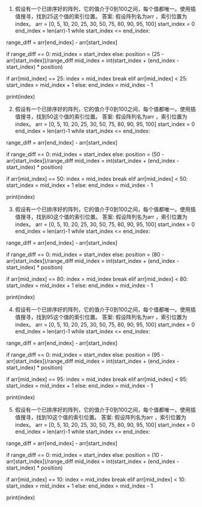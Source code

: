 

1. 假设有一个已排序好的阵列，它的值介于0到100之间，每个值都唯一。使用插值搜寻，找到25这个值的索引位置。
答案: 假设阵列名为arr ，索引位置为index。
arr = [0, 5, 10, 20, 25, 30, 50, 75, 80, 90, 95, 100]
start_index = 0 
end_index = len(arr)-1
while start_index <= end_index:

  range_diff = arr[end_index] - arr[start_index]

  if range_diff == 0:
    mid_index = start_index 
  else:
    position = (25 - arr[start_index])/range_diff
    mid_index = int(start_index + (end_index - start_index) * position)

  if arr[mid_index] == 25:
    index = mid_index
    break
  elif arr[mid_index] < 25:
    start_index = mid_index + 1
  else:
    end_index = mid_index - 1
    
print(index)


2. 假设有一个已排序好的阵列，它的值介于0到100之间，每个值都唯一。使用插值搜寻，找到50这个值的索引位置。
答案: 假设阵列名为arr ，索引位置为index。
arr = [0, 5, 10, 20, 25, 30, 50, 75, 80, 90, 95, 100]
start_index = 0 
end_index = len(arr)-1
while start_index <= end_index:

  range_diff = arr[end_index] - arr[start_index]

  if range_diff == 0:
    mid_index = start_index 
  else:
    position = (50 - arr[start_index])/range_diff
    mid_index = int(start_index + (end_index - start_index) * position)

  if arr[mid_index] == 50:
    index = mid_index
    break
  elif arr[mid_index] < 50:
    start_index = mid_index + 1
  else:
    end_index = mid_index - 1
    
print(index)


3. 假设有一个已排序好的阵列，它的值介于0到100之间，每个值都唯一。使用插值搜寻，找到80这个值的索引位置。
答案: 假设阵列名为arr ，索引位置为index。
arr = [0, 5, 10, 20, 25, 30, 50, 75, 80, 90, 95, 100]
start_index = 0 
end_index = len(arr)-1
while start_index <= end_index:

  range_diff = arr[end_index] - arr[start_index]

  if range_diff == 0:
    mid_index = start_index 
  else:
    position = (80 - arr[start_index])/range_diff
    mid_index = int(start_index + (end_index - start_index) * position)

  if arr[mid_index] == 80:
    index = mid_index
    break
  elif arr[mid_index] < 80:
    start_index = mid_index + 1
  else:
    end_index = mid_index - 1
    
print(index)


4. 假设有一个已排序好的阵列，它的值介于0到100之间，每个值都唯一。使用插值搜寻，找到95这个值的索引位置。
答案: 假设阵列名为arr ，索引位置为index。
arr = [0, 5, 10, 20, 25, 30, 50, 75, 80, 90, 95, 100]
start_index = 0 
end_index = len(arr)-1
while start_index <= end_index:

  range_diff = arr[end_index] - arr[start_index]

  if range_diff == 0:
    mid_index = start_index 
  else:
    position = (95 - arr[start_index])/range_diff
    mid_index = int(start_index + (end_index - start_index) * position)

  if arr[mid_index] == 95:
    index = mid_index
    break
  elif arr[mid_index] < 95:
    start_index = mid_index + 1
  else:
    end_index = mid_index - 1
    
print(index)


5. 假设有一个已排序好的阵列，它的值介于0到100之间，每个值都唯一。使用插值搜寻，找到10这个值的索引位置。
答案: 假设阵列名为arr ，索引位置为index。
arr = [0, 5, 10, 20, 25, 30, 50, 75, 80, 90, 95, 100]
start_index = 0 
end_index = len(arr)-1
while start_index <= end_index:

  range_diff = arr[end_index] - arr[start_index]

  if range_diff == 0:
    mid_index = start_index 
  else:
    position = (10 - arr[start_index])/range_diff
    mid_index = int(start_index + (end_index - start_index) * position)

  if arr[mid_index] == 10:
    index = mid_index
    break
  elif arr[mid_index] < 10:
    start_index = mid_index + 1
  else:
    end_index = mid_index - 1
    
print(index)